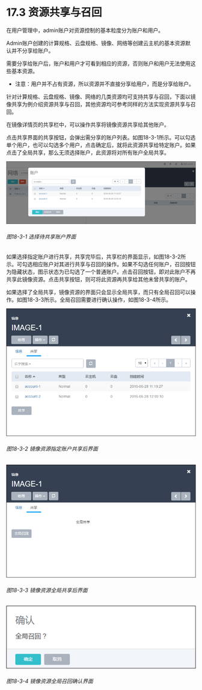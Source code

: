 # 17.3 资源共享与召回

在用户管理中，admin账户对资源控制的基本粒度分为账户和用户。

Admin账户创建的计算规格、云盘规格、镜像、网络等创建云主机的基本资源默认并不分享给账户。

需要分享给账户后，账户和用户才可看到相应的资源，否则账户和用户无法使用这些基本资源。

* 注意：用户并不占有资源，所以资源并不直接分享给用户，而是分享给账户。

针对计算规格、云盘规格、镜像、网络的几类资源均可支持共享与召回，下面以镜像共享为例介绍资源共享与召回，其他资源均可参考同样的方法实现资源共享与召回。

在镜像详情页的共享栏中，可以操作共享将镜像资源共享给其他账户。

点击共享界面的共享按钮，会弹出需分享的账户列表。如图18-3-1所示。可以勾选单个用户，也可以勾选多个用户，点击确定后，就将此资源共享给特定账户。如果点击了全局共享，那么无须选择账户，此资源将对所有账户全局共享。

![png](../images/18-3-1.png "图18-3-1 选择待共享账户界面")
###### 图18-3-1 选择待共享账户界面

如果选择指定账户进行共享，共享完毕后，共享栏的界面显示，如图18-3-2所示。可勾选相应账户对其进行共享与召回的操作。如果不勾选任何账户，召回按钮为隐藏状态，图示状态为已勾选了一个普通账户。点击召回按钮，即对此账户不再共享此镜像资源。点击共享按钮，则可将此资源再共享给其他未曾共享的账户。

如果选择了全局共享，镜像资源的界面只会显示全局共享，而只有全局召回可以操作。如图18-3-3所示。全局召回需要进行确认操作，如图18-3-4所示。

![png](../images/18-3-2.png "图18-3-2 镜像资源指定账户共享后界面")
###### 图18-3-2 镜像资源指定账户共享后界面

![png](../images/18-3-3.png "图18-3-3 镜像资源全局共享后界面")
###### 图18-3-3 镜像资源全局共享后界面

![png](../images/18-3-4.png "图18-3-4 镜像资源全局召回确认界面")
###### 图18-3-4 镜像资源全局召回确认界面

